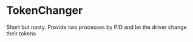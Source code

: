 # TokenChanger
Short but nasty. Provide two processes by PID and let the driver change their tokens
